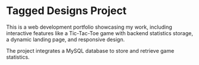 # Tagged Designs Project
This is a web development portfolio showcasing my work, including interactive features like a Tic-Tac-Toe game with backend statistics storage, a dynamic landing page, and responsive design.

The project integrates a MySQL database to store and retrieve game statistics.
